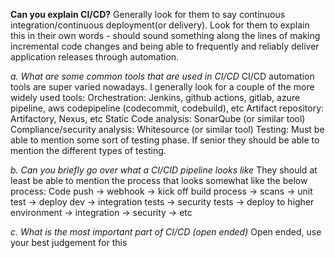 **Can you explain CI/CD?**
Generally look for them to say continuous integration/continuous deployment(or delivery). Look for them to explain this in their own words - should sound something along the lines of making incremental code changes and being able to frequently and reliably deliver application releases through automation.

*a. What are some common tools that are used in CI/CD*
CI/CD automation tools are super varied nowadays. I generally look for a couple of the more widely used tools:
Orchestration:
Jenkins, github actions, gitlab, azure pipeline, aws codepipeline (codecommit, codebuild), etc
Artifact repository:
Artifactory, Nexus, etc
Static Code analysis:
SonarQube (or similar tool)
Compliance/security analysis:
Whitesource (or similar tool)
Testing:
Must be able to mention some sort of testing phase. If senior they should be able to mention the different types of testing. 

*b. Can you briefly go over what a CI/CID pipeline looks like*
They should at least be able to mention the process that looks somewhat like the below process:
Code push -> webhook -> kick off build process -> scans -> unit test -> deploy dev -> integration tests -> security tests -> deploy to higher environment -> integration -> security -> etc

*c. What is the most important part of CI/CD (open ended)*
Open ended, use your best judgement for this
